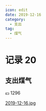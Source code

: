 ```yaml
---
icon: edit
date: 2019-12-16
category:
  - 支出
tag:
  - 煤气
---
```


# 记录 20

## 支出煤气

:yen: 1296

[2019-12-16.jpg](https://i.postimg.cc/8c7bsK7h/2019-12-16.jpg)
